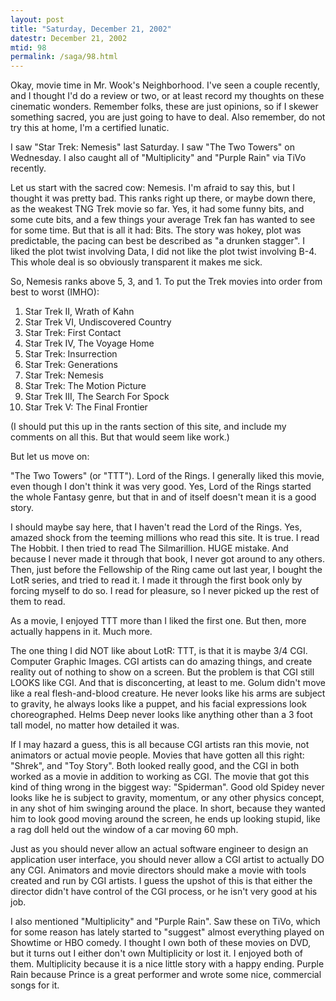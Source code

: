 ```yaml
---
layout: post
title: "Saturday, December 21, 2002"
datestr: December 21, 2002
mtid: 98
permalink: /saga/98.html
---
```


Okay, movie time in Mr. Wook's Neighborhood. I've seen a couple recently, and
I thought I'd do a review or two, or at least record my thoughts on these cinematic
wonders. Remember folks, these are just opinions, so if I skewer something sacred,
you are just going to have to deal. Also remember, do not try this at home,
I'm a certified lunatic.

I saw "Star Trek: Nemesis" last Saturday. I saw "The Two Towers"
on Wednesday. I also caught all of "Multiplicity" and "Purple
Rain" via TiVo recently.

Let us start with the sacred cow: Nemesis. I'm afraid to say this, but I thought
it was pretty bad. This ranks right up there, or maybe down there, as the weakest
TNG Trek movie so far. Yes, it had some funny bits, and some cute bits, and
a few things your average Trek fan has wanted to see for some time. But that
is all it had: Bits. The story was hokey, plot was predictable, the pacing can
best be described as "a drunken stagger". I liked the plot twist involving
Data, I did not like the plot twist involving B-4. This whole deal is so obviously
transparent it makes me sick.

So, Nemesis ranks above 5, 3, and 1. To put the Trek movies into order from
best to worst (IMHO):

1. Star Trek II, Wrath of Kahn
1. Star Trek VI, Undiscovered Country
1. Star Trek: First Contact
1. Star Trek IV, The Voyage Home
1. Star Trek: Insurrection
1. Star Trek: Generations
1. Star Trek: Nemesis
1. Star Trek: The Motion Picture
1. Star Trek III, The Search For Spock
1. Star Trek V: The Final Frontier


(I should put this up in the rants section of this site, and include my comments
on all this. But that would seem like work.)

But let us move on:

"The Two Towers" (or "TTT"). Lord of the Rings. I generally
liked this movie, even though I don't think it was very good. Yes, Lord of the
Rings started the whole Fantasy genre, but that in and of itself doesn't mean
it is a good story.

I should maybe say here, that I haven't read the Lord of the Rings. Yes, amazed
shock from the teeming millions who read this site. It is true. I read The Hobbit.
I then tried to read The Silmarillion. HUGE mistake. And because I never made
it through that book, I never got around to any others. Then, just before the
Fellowship of the Ring came out last year, I bought the LotR series, and tried
to read it. I made it through the first book only by forcing myself to do so.
I read for pleasure, so I never picked up the rest of them to read.

As a movie, I enjoyed TTT more than I liked the first one. But then, more actually
happens in it. Much more.

The one thing I did NOT like about LotR: TTT, is that it is maybe 3/4 CGI.
Computer Graphic Images. CGI artists can do amazing things, and create reality
out of nothing to show on a screen. But the problem is that CGI still LOOKS
like CGI. And that is disconcerting, at least to me. Golum didn't move like
a real flesh-and-blood creature. He never looks like his arms are subject to
gravity, he always looks like a puppet, and his facial expressions look choreographed.
Helms Deep never looks like anything other than a 3 foot tall model, no matter
how detailed it was.

If I may hazard a guess, this is all because CGI artists ran this movie, not
animators or actual movie people. Movies that have gotten all this right: "Shrek",
and "Toy Story". Both looked really good, and the CGI in both worked
as a movie in addition to working as CGI. The movie that got this kind of thing
wrong in the biggest way: "Spiderman". Good old Spidey never looks
like he is subject to gravity, momentum, or any other physics concept, in any
shot of him swinging around the place. In short, because they wanted him to
look good moving around the screen, he ends up looking stupid, like a rag doll
held out the window of a car moving 60 mph.

Just as you should never allow an actual software engineer to design an application
user interface, you should never allow a CGI artist to actually DO any CGI.
Animators and movie directors should make a movie with tools created and run
by CGI artists. I guess the upshot of this is that either the director didn't
have control of the CGI process, or he isn't very good at his job.

I also mentioned "Multiplicity" and "Purple Rain". Saw
these on TiVo, which for some reason has lately started to "suggest"
almost everything played on Showtime or HBO comedy. I thought I own both of
these movies on DVD, but it turns out I either don't own Multiplicity or lost
it. I enjoyed both of them. Multiplicity because it is a nice little story with
a happy ending. Purple Rain because Prince is a great performer and wrote some
nice, commercial songs for it.

